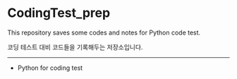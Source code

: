 # CodingTest_prep 

This repository saves some codes and notes for Python code test. 

코딩 테스트 대비 코드들을 기록해두는 저장소입니다. 
***

- Python for coding test
